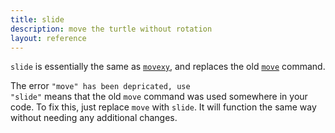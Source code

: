 ```yaml
---
title: slide
description: move the turtle without rotation
layout: reference
---
```


`slide` is essentially the same as [`movexy`](movexy.html), and replaces the old [`move`](move.html) command. 

The error <code class="error">"move" has been depricated, use "slide"</code> means that the old `move` command was used somewhere in your code. To fix this, just replace `move` with `slide`. It will function the same way without needing any additional changes. 
